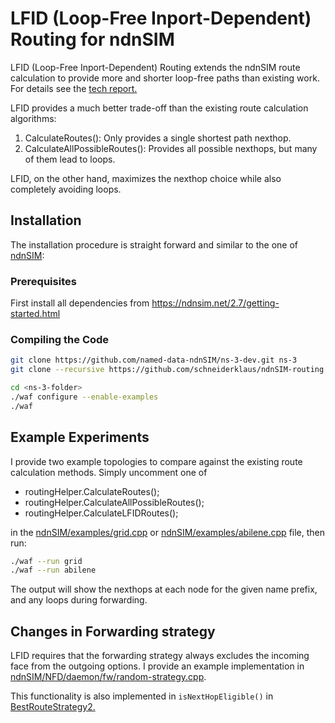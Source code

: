 # LFID (Loop-Free Inport-Dependent) Routing for ndnSIM

LFID (Loop-Free Inport-Dependent) Routing extends the ndnSIM route calculation to provide more and shorter loop-free paths than existing work. For details see the [tech report.](https://named-data.net/publications/techreports/mp_routing_tech_report/)

LFID provides a much better trade-off than the existing route calculation algorithms:

1. CalculateRoutes(): Only provides a single shortest path nexthop. 
2. CalculateAllPossibleRoutes(): Provides all possible nexthops, but many of them lead to loops. 

LFID, on the other hand, maximizes the nexthop choice while also completely avoiding loops.


## Installation

The installation procedure is straight forward and similar to the one of [ndnSIM](https://ndnsim.net/2.7/getting-started.html):

### Prerequisites

First install all dependencies from https://ndnsim.net/2.7/getting-started.html

### Compiling the Code

```bash
git clone https://github.com/named-data-ndnSIM/ns-3-dev.git ns-3
git clone --recursive https://github.com/schneiderklaus/ndnSIM-routing ns-3/src/ndnSIM

cd <ns-3-folder>
./waf configure --enable-examples
./waf
```


## Example Experiments

I provide two example topologies to compare against the existing route calculation methods. Simply uncomment one of 
- routingHelper.CalculateRoutes();
- routingHelper.CalculateAllPossibleRoutes();
- routingHelper.CalculateLFIDRoutes();
 
in the [ndnSIM/examples/grid.cpp](examples/grid.cpp) or [ndnSIM/examples/abilene.cpp](examples/abilene.cpp) file, then run:

```bash
./waf --run grid
./waf --run abilene
```

The output will show the nexthops at each node for the given name prefix, and any loops during forwarding.


## Changes in Forwarding strategy 

LFID requires that the forwarding strategy always excludes the incoming face from the outgoing options. I provide an example implementation in [ndnSIM/NFD/daemon/fw/random-strategy.cpp](https://github.com/schneiderklaus/NFD-routing/blob/NFD-0.6.5-ndnSIM/daemon/fw/random-strategy.cpp).

This functionality is also implemented in ``isNextHopEligible()`` in [BestRouteStrategy2.](https://github.com/schneiderklaus/NFD-routing/blob/NFD-0.6.5-ndnSIM/daemon/fw/best-route-strategy2.cpp)

